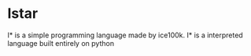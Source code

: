 # Istar
I* is a simple programming language made by ice100k. I* is a interpreted language built entirely on python
